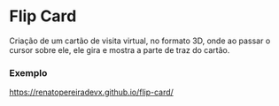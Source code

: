 # Flip Card
Criação de um cartão de visita virtual, no formato 3D, onde ao passar o cursor sobre ele, ele gira e mostra a parte de traz do cartão.

### Exemplo
https://renatopereiradevx.github.io/flip-card/
